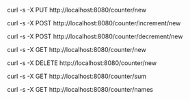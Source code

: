 curl -s -X PUT http://localhost:8080/counter/new

curl -s -X POST http://localhost:8080/counter/increment/new

curl -s -X POST http://localhost:8080/counter/decrement/new

curl -s -X GET http://localhost:8080/counter/new

curl -s -X DELETE http://localhost:8080/counter/new

curl -s -X GET http://localhost:8080/counter/sum

curl -s -X GET http://localhost:8080/counter/names